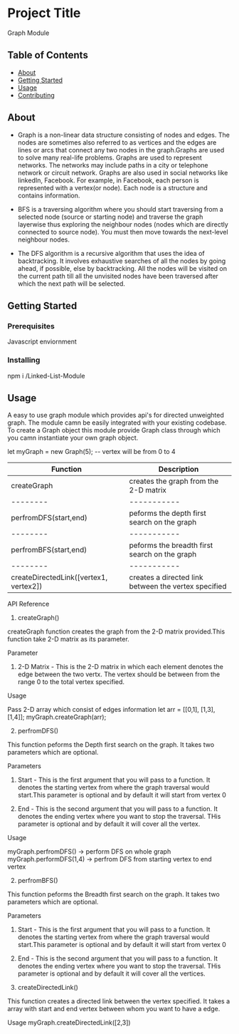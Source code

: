 # Project Title
Graph Module

## Table of Contents

- [About](#about)
- [Getting Started](#getting_started)
- [Usage](#usage)
- [Contributing](../CONTRIBUTING.md)

## About <a name = "about"></a>

* Graph is a non-linear data structure consisting of nodes and edges. The nodes are sometimes also referred to as vertices and the edges are lines or arcs that connect any two nodes in the graph.Graphs are used to solve many real-life problems. Graphs are used to represent networks. The networks may include paths in a city or telephone network or circuit network. Graphs are also used in social networks like linkedIn, Facebook. For example, in Facebook, each person is represented with a vertex(or node). Each node is a structure and contains information. 

* BFS is a traversing algorithm where you should start traversing from a selected node (source or starting node) and traverse the graph layerwise thus exploring the neighbour nodes (nodes which are directly connected to source node). You must then move towards the next-level neighbour nodes. 

* The DFS algorithm is a recursive algorithm that uses the idea of backtracking. It involves exhaustive searches of all the nodes by going ahead, if possible, else by backtracking. All the nodes will be visited on the current path till all the unvisited nodes have been traversed after which the next path will be selected. 




## Getting Started <a name = "getting_started"></a>


### Prerequisites

Javascript enviornment

### Installing

npm i <repo>/Linked-List-Module

## Usage <a name = "usage"></a>

A easy to use graph module which provides api's for directed unweighted graph. The module camn be easily integrated with your existing codebase. To create a Graph object this module provide Graph class through which you camn instantiate your own graph object.

let myGraph = new Graph(5); -- vertex will be from 0 to 4

|Function|Description|
|--------|-----------|
|createGraph|creates the graph from the 2-D matrix|
|--------|-----------|
|perfromDFS(start,end)|peforms the depth first search on the graph|
|--------|-----------|
|perfromBFS(start,end)|peforms the breadth first search on the graph|
|--------|-----------|
|createDirectedLink([vertex1, vertex2])|creates a directed link between the vertex specified|

API Reference 

1. createGraph()

createGraph function creates the graph from the 2-D matrix provided.This function take 2-D matrix as its parameter. 

Parameter 

1. 2-D Matrix - This is the 2-D matrix in which each element denotes the edge between the two vertx. The vertex should be between from the range 0 to the total vertex specified.

Usage 

Pass 2-D array which consist of edges information 
let arr = [[0,1], [1,3], [1,4]];
myGraph.createGraph(arr);

2. perfromDFS()

This function peforms the Depth first search on the graph. It takes two parameters which are optional.

Parameters

1. Start - This is the first argument that you will pass to a function. It denotes the starting vertex from where the graph traversal would start.This parameter is optional and by default it will start from vertex 0

2. End - This is the second argument that you will pass to a function. It denotes the ending vertex where you want to stop the traversal. THis parameter is optional and by default it will cover all the vertex.

Usage

myGraph.perfromDFS() -> perform DFS on whole graph 
myGraph.performDFS(1,4) -> perfrom DFS from starting vertex to end vertex

2. perfromBFS()

This function peforms the Breadth first search on the graph. It takes two parameters which are optional.

Parameters

1. Start - This is the first argument that you will pass to a function. It denotes the starting vertex from where the graph traversal would start.This parameter is optional and by default it will start from vertex 0

2. End - This is the second argument that you will pass to a function. It denotes the ending vertex where you want to stop the traversal. THis parameter is optional and by default it will cover all the vertices.

3. createDirectedLink()

This function creates a directed link between the vertex specified. It takes a array with start and end vertex between whom you want to have a edge.

Usage
myGraph.createDirectedLink([2,3])











